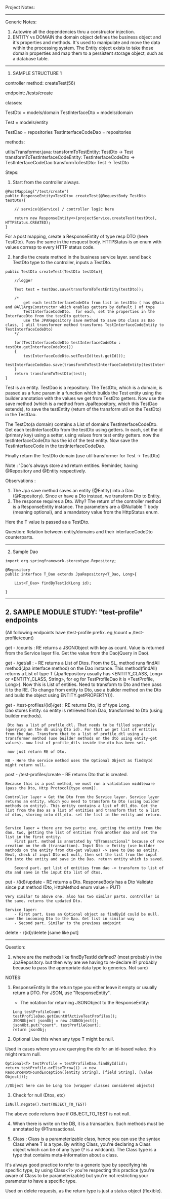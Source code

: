Project Notes: 

****
Generic Notes: 
1. Autowire all the dependencies thru a constructor injection. 
2. ENTITY vs DOMAIN 
the domain object defines the business object and it's properties and methods. It's used to manipulate and move the data within the processing system. The Entity object exists to take those domain properties and map them to a persistent storage object, such as a database table.
*****

1. SAMPLE STRUCTURE 1

controller method: createTest(56)

endpoint: /tests/create

classes: 

TestDto = models/domain
TestInterfaceDto = models/domain

Test  = models/entity  

TestDao = repositories
TestInterfaceCodeDao = repositories 

methods: 

utils/Transformer.java: 
transformToTestEntity: TestDto -> Test 
transformToTestInterfaceCodeEntity: TestInterfaceCodeDto -> TestInterfaceCodeDao
transformToTestDto: Test -> TestDto 

Steps: 
1. Start from the controller always. 
```
@PostMapping("/test/create")
public ResponseEntity<TestDto> createTest(@RequestBody TestDto testDto){
    
    // service(@Service) / controller logic here

    return new ResponseEntity<>(projectService.createTest(testDto), HTTPStatus.CREATED); 
}
```
For a post mapping, create a ResponseEntity of type resp DTO (here TestDto). Pass the same in the resquest body. 
HTTPStatus is an enum with values corresp to every HTTP status code.  

2. handle the create method in the business service layer. send back TestDto type to the controller, inputs a TestDto. 
```
public TestDto createTest(TestDto testDto){
    
    //logger

    Test test = testDao.save(transformToTestEntity(testDto)); 

    /*
        get each testInterfaceCodeDto from list in testDto ( has @Data and @AllArgsConstructor which enables getters by default ) of type 
        TestInterfaceCodeDto.  for each, set the properties in the InterfaceDto from the testDto getters. 
        use the JPARepository save method to save Dto class as Dao class, ( util transformer method transforms TestInterfaceCodeEntity to TestInterfaceCodeDto)
    */

    for(TestInterfaceCodeDto testInterfaceCodeDto : testDto.getInterfaceCodeDto())
    {
        testInterfaceCodeDto.setTestId(test.getId()); 
        testInterfaceCodeDao.save(transformToTestInterfaceCodeEntity(testInterfaceCodeDto)); 
    }
    return transformToTestDto(test); 
}
```
Test is an entity. TestDao is a repository. The TestDto, which is a domain, is passed as a func param in a function which builds the Test entity using the builder annotation with the values we get from TestDto getters. Now use the save method (which is a method from JpaRepository, which this TestDao extends), to save the testEntity (return of the transform util on the TestDto) in the TestDao. 
  

The TestDto(a domain) contains a List of domains TestInterfaceCodeDto. Get each testInterfaceDto from the testDto using getters. In each, set the id (primary key) using a setter, using values from test entity getters. now the testInterfaceCodeDto has the id of the test entity. Now save the TestInterfaceCode in the  testInterfaceCodeDao. 

Finally return the TestDto domain (use util transformer for Test -> TestDto)


Note : 'Dao's always store and return entities. Reminder, having @Repository and @Entity respectively. 


Observations : 
1. The Jpa save method saves an entity (@Entity) into a Dao (@Repository).  Since er have a Dto instead, we transform Dto to Entity. 
2. The response requires a Dto. 
Why? 
The return of the controller method is a ResponseEntity instance. The parameters are a @Nullable T body (meaning optional), and a mandatory value from the HttpStatus enum. 

Here the T value is passed as a TestDto. 

Question: 
Relation between entity/domains and their interfaceCodeDto counterparts. 

****

2. Sample Dao
```
import org.springframework.stereotype.Repository; 

@Repository
public interface T_Dao extends JpaRepository<T_Dao, Long>{

    List<T_Dao> findByTestId(Long id); 

}
```

***** 

## 2. SAMPLE MODULE STUDY: "test-profile" endpoints 
(All following endpoints have /test-profile prefix. eg /count = /test-profile/count)


get - /counts : 
    RE returns a JSONObject with key as count. Value is returned from the Service layer file. Get the value from the Dao(Query in Dao). 

get - /get/all :
    -  RE returns a List of Dtos. From the SL, method runs findAll method(Jpa interface method) on the Dao instance. This method(findAll) returns a List of type T (JpaRepository usually has <ENTITY_CLASS, Long> or <ENTITY_CLASS, String>, for eg for TestProfileDao it is <TestProfile, Long>). Now this is List of entities. Need to transform to Dto and then pass it to the RE. (To change from entity to Dto, use a builder method on the Dto and build the object using ENTITY.getPROPERTY()). 


get - /test-profiles/{id}/get :
     RE returns Dto, id of type Long.  
    Dao stores Entity. so entity is retrieved from Dao, transformed to Dto (using builder methods).
    
     Dto has a list pf profile_dtl. That needs to be filled separately (querying on the db using Dto id). For that we get list of entities from the dao. Transform that to a list of profile_dtl using a transformer method (use builder methods on the dto using entity-get values). now list of profile_dtls inside the dto has been set.

     now just return RE of Dto. 

    NB - Here the service method uses the Optional Object as findById might return null. 


post - /test-profiles/create
    - RE returns Dto that is created. 

    Because this is a post method, we must run a validation middleware (pass the Dto, Http Protocol{type enum}).

    Controller layer = Get the Dto from the Service layer. Service layer returns an entity, which you need to transform to Dto (using builder methods on entity). This entity contains a list of dtl_dto. Get the list from the Dao as a list of entities and transform that to a list of dtos, storing into dtl_dto. set the list in the entity and return. 


    Service layer = there are two parts: one, getting the entity from the dao. two, getting the list of entities from another dao and set the list in the first entity. 
        First part. method is annotated by "@Transactional" because of row creation on the db (transaction). Input Dto -> Entity (use builder methods on the entity from dto-get values) -> save to Dao as entity. Next, check if input Dto not null, then set the list from the input Dto into the entity and save in the Dao. return entity which is saved. 

        Second part. get list of entities from dao -> transform to list of dto and save in the input Dto list of dtos. 



put - /{id}/update
    - RE returns a Dto. ResponseBody has a Dto
    Validate since put method (Dto, HttpMethod enum value = PUT)

    Very similar to above one. also has two similar parts. controller is the same. returns the updated Dto. 

    Service layer: 
        - First part. Uses an Optional object as findById could be null. save the incoming Dto to the Dao. Get list in similar way 
        - Second part. Similar to the previous endpoint 


delete - /{id}/delete
    [same like put]

****

Question: 
1. where are the methods like findByTestId defined? (most probably in the JpaRepository. but then why are we having to re-declare it? probably because to pass the appropriate data type to generics. Not sure)


NOTES: 
1. ResponseEntity
In the return type you either leave it empty or usually return a DTO. For JSON, use "ResponseEntity<JSONObject>".

    - The notation for returning JSONObject to the ResponseEntity: 
    ```
    Long testProfileCount = testProfileDao.getCountOfActiveTestProfiles(); 
    JSONObject jsonObj = new JSONObject(); 
    jsonObt.put("count", testProfileCount); 
    return jsonObj;
    ```

2. Optional
Use this when any type T might be null. 

Used in cases where you are querying the db for an id-based value. this might return null.
```
Optional<T> testProfile = testProfileDao.findById(id); 
return testProfile.orElseThrow(() -> new ResourceNotFoundException([entity String], [field String], [value Object])); 

//Object here can be Long too (wrapper classes considered objects)

```

3. Check for null (Dtos, etc) 
```
isNull.negate().test(OBJECT_TO_TEST)
```
The above code returns true if OBJECT_TO_TEST is not null. 

4. When there is write on the DB, it is a transaction. Such methods must be annotated by @Transactional.   

5. Class<?> : Class is a parameterizable class, hence you can use the syntax Class<T> where T is a type. By writing Class<?>, you're declaring a Class object which can be of any type (? is a wildcard). The Class type is a type that contains meta-information about a class.

It's always good practice to refer to a generic type by specifying his specific type, by using Class<?> you're respecting this practice (you're aware of Class to be parameterizable) but you're not restricting your parameter to have a specific type. 

Used on delete requests, as the return type is just a status object (flexible). 